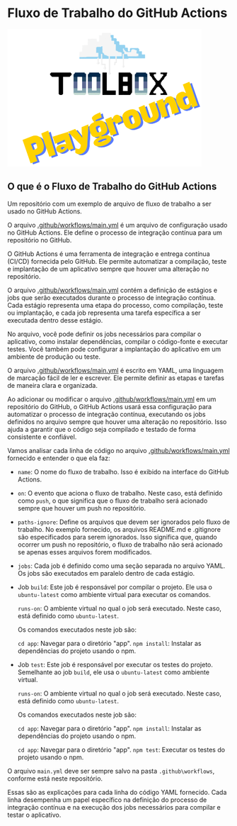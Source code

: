 # Fluxo de Trabalho do GitHub Actions

![Toolbox Playground](img/toolbox-playground.png)

## O que é o Fluxo de Trabalho do GitHub Actions

Um repositório com um exemplo de arquivo de fluxo de trabalho a ser usado no GitHub Actions.

O arquivo [.github/workflows/main.yml](.github/workflows/main.yml) é um arquivo de configuração usado no GitHub Actions. Ele define o processo de integração contínua para um repositório no GitHub.

O GitHub Actions é uma ferramenta de integração e entrega contínua (CI/CD) fornecida pelo GitHub. Ele permite automatizar a compilação, teste e implantação de um aplicativo sempre que houver uma alteração no repositório.

O arquivo [.github/workflows/main.yml](.github/workflows/main.yml) contém a definição de estágios e jobs que serão executados durante o processo de integração contínua. Cada estágio representa uma etapa do processo, como compilação, teste ou implantação, e cada job representa uma tarefa específica a ser executada dentro desse estágio.

No arquivo, você pode definir os jobs necessários para compilar o aplicativo, como instalar dependências, compilar o código-fonte e executar testes. Você também pode configurar a implantação do aplicativo em um ambiente de produção ou teste.

O arquivo [.github/workflows/main.yml](.github/workflows/main.yml) é escrito em YAML, uma linguagem de marcação fácil de ler e escrever. Ele permite definir as etapas e tarefas de maneira clara e organizada.

Ao adicionar ou modificar o arquivo [.github/workflows/main.yml](.github/workflows/main.yml) em um repositório do GitHub, o GitHub Actions usará essa configuração para automatizar o processo de integração contínua, executando os jobs definidos no arquivo sempre que houver uma alteração no repositório. Isso ajuda a garantir que o código seja compilado e testado de forma consistente e confiável.

Vamos analisar cada linha de código no arquivo [.github/workflows/main.yml](.github/workflows/main.yml) fornecido e entender o que ela faz:

- `name`: O nome do fluxo de trabalho. Isso é exibido na interface do GitHub Actions.

- `on`: O evento que aciona o fluxo de trabalho. Neste caso, está definido como `push`, o que significa que o fluxo de trabalho será acionado sempre que houver um push no repositório.

- `paths-ignore`: Define os arquivos que devem ser ignorados pelo fluxo de trabalho. No exemplo fornecido, os arquivos README.md e .gitignore são especificados para serem ignorados. Isso significa que, quando ocorrer um push no repositório, o fluxo de trabalho não será acionado se apenas esses arquivos forem modificados.

- `jobs`: Cada job é definido como uma seção separada no arquivo YAML. Os jobs são executados em paralelo dentro de cada estágio.

- Job `build`: Este job é responsável por compilar o projeto. Ele usa o `ubuntu-latest` como ambiente virtual para executar os comandos.

    `runs-on`: O ambiente virtual no qual o job será executado. Neste caso, está definido como `ubuntu-latest`.

    Os comandos executados neste job são:

    `cd app`: Navegar para o diretório "app".
    `npm install`: Instalar as dependências do projeto usando o npm.

- Job `test`: Este job é responsável por executar os testes do projeto. Semelhante ao job `build`, ele usa o `ubuntu-latest` como ambiente virtual.

    `runs-on`: O ambiente virtual no qual o job será executado. Neste caso, está definido como `ubuntu-latest`.

    Os comandos executados neste job são:

    `cd app`: Navegar para o diretório "app".
    `npm install`: Instalar as dependências do projeto usando o npm.

    `cd app`: Navegar para o diretório "app".
    `npm test`: Executar os testes do projeto usando o npm.

O arquivo `main.yml` deve ser sempre salvo na pasta `.github\workflows`, conforme está neste repositório.

Essas são as explicações para cada linha do código YAML fornecido. Cada linha desempenha um papel específico na definição do processo de integração contínua e na execução dos jobs necessários para compilar e testar o aplicativo.
